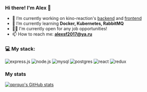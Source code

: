 ### Hi there! I'm Alex 👋

- 🔭 I’m currently working on kino-reaction's [backend](https://github.com/qprquo/backend) and [frontend](https://github.com/qprquo/kino)
- 🌱 I’m currently learning **Docker, Kubernetes, RabbitMQ**
- 🧑‍💼 I'm currently open for any job opportunities!
- 📫 How to reach me: **alexsf2017@ya.ru**

### 💻 My stack: 
<img src="https://img.shields.io/badge/Express.js-000000?style=for-the-badge&logo=express&logoColor=white" alt="express.js"/>&nbsp;<img src="https://img.shields.io/badge/Node.js-339933?style=for-the-badge&logo=nodedotjs&logoColor=white" alt="node.js"/>&nbsp;<img src="https://img.shields.io/badge/MySQL-005C84?style=for-the-badge&logo=mysql&logoColor=white" alt="mysql" />&nbsp;<img src="https://img.shields.io/badge/PostgreSQL-316192?style=for-the-badge&logo=postgresql&logoColor=white" alt="postgres" >&nbsp;<img src="https://img.shields.io/badge/React-20232A?style=for-the-badge&logo=react&logoColor=61DAFB" alt="react"/>&nbsp;<img src="https://img.shields.io/badge/Redux-593D88?style=for-the-badge&logo=redux&logoColor=white" alt="redux"/>
          
### My stats
[![qprquo's GitHub stats](https://github-readme-stats.vercel.app/api/top-langs?username=qprquo&layout=compact)](https://github.com/anuraghazra/github-readme-stats)
